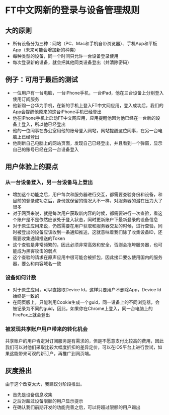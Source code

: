 # FT中文网新的登录与设备管理规则

## 大的原则
- 所有设备分为三种：网站（PC、Mac和手机自带浏览器）、手机App和平板App（未来可能会增加新的种类）
- 每种类型的设备，同一个时间只允许一台设备登录使用
- 每次登录新的设备，就会把其他同类设备登出（并清除密码）

## 例子：可用于最后的测试
- 一位用户有一台电脑，一台iPhone手机，一台iPad，他在三台设备上分别登入使用订阅服务
- 他新购一台华为手机，在新的手机上登入FT中文网应用，登入成功后，我们的App会提醒他原来的这台iPhone手机已经登出
- 他在iPhone手机上启动FT中文网应用，应用提醒他因为他已经在一台新的设备上登入，所以他已经登出
- 他的一位同事在办公室用他的账号登入网站，网站提醒这位同事，在另一台电脑上已经登出
- 他刷新自己电脑上的网站页面，发现自己已经登出，并且看到一个弹窗，显示自己的账号已经在另一台设备登入

## 用户体验上的要点
### 从一台设备登入，另一台设备马上登出
- 增加这个功能之后，用户每次和服务器进行交互，都需要查验身份和设备，和目前的登录成功之后，身份就保留的情况大不一样，对服务器的潜在压力大了很多
- 对于网页来说，就是每次用户获取新内容的时候，都需要进行一次查验，看这个账户是不是依然应该处于登入状态，同时更新账户下最新登录的设备信息
- 对于原生应用来说，仍然需要在用户获取和服务器交互的时候，进行查验，同时被登出的设备应该收到一条通知推送，这就意味着我们除了收集设备ID，还需要收集通知推送的Token
- 这个查验是非常频繁的，因此必须非常高效和安全，否则会拖垮服务器，也可能成为黑客攻击的弱点
- 这个查验的请求在原声应用中很可能会被抓包，因此接口要么使用国内的服务器，要么和内容域名一致

### 设备如何计数
- 对于原生应用，可以直接取Device Id，这样只要用户不删除App，Device Id始终是一致的
- 在网页版上，只能利用Cookie生成一个guid，同一设备上的不同浏览器，会被记录为不同的guid，因此，如果你在Chrome上登入，同一台电脑上的FireFox上就会登出

### 被发现共享账户用户带来的转化机会
共享账户的用户肯定对订阅服务是有需求的，但是不愿意支付比较高的费用，因此我们可以对他们采取比较大幅度折扣的差异定价，可以在iOS平台上进行尝试，如果这能带来可观的新订户，再推广到网页端。

## 灰度推出
由于这个改变太大，我建议分阶段推出。
- 首先是设备信息收集
- 之后对超过设备限额的用户显示提示
- 在确认我们前期开发的功能完善之后，可以将超过限额的用户踢出